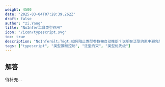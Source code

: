 ```yaml
---
weight: 4500
date: "2025-03-04T07:28:39.262Z"
draft: false
author: "zi.Yang"
title: "NoInfer工具类型作用"
icon: "/icon/typescript.svg"
toc: true
description: "NoInfer&lt;T&gt;如何阻止类型参数被自动推断？说明在泛型约束中避免TS优先使用上下文类型的特殊场景"
tags: ["typescript", "类型推断控制", "泛型约束", "类型优先级"]
---
```


## 解答

待补充...
